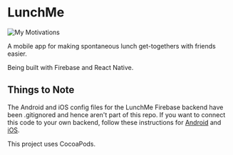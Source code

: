 # LunchMe
![My Motivations](https://img.shields.io/badge/Powered%20by-frustration%20%F0%9F%98%8B-brightgreen?style=for-the-badge)

A mobile app for making spontaneous lunch get-togethers with friends easier. 

Being built with Firebase and React Native.

## Things to Note
The Android and iOS config files for the LunchMe Firebase backend have been
.gitignored and hence aren't part of this repo. If you want to connect this
code to your own backend, follow these instructions for [Android](https://invertase.io/oss/react-native-firebase/quick-start/android-firebase-credentials) and [iOS](https://invertase.io/oss/react-native-firebase/quick-start/ios-firebase-credentials).

This project uses CocoaPods.
